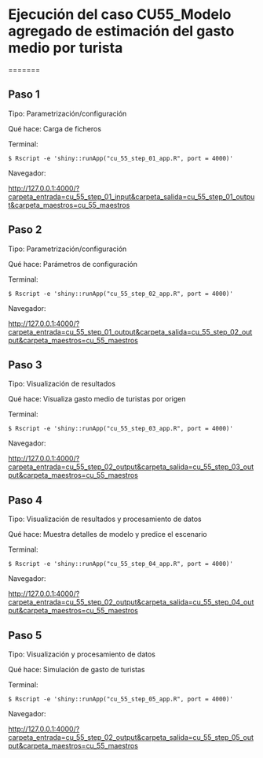 Ejecución del caso CU55_Modelo agregado de estimación del gasto medio por turista
========================================================================



=======

Paso 1
------

Tipo: Parametrización/configuración

Qué hace: Carga de ficheros


Terminal:

````
$ Rscript -e 'shiny::runApp("cu_55_step_01_app.R", port = 4000)'
````

Navegador:

http://127.0.0.1:4000/?carpeta_entrada=cu_55_step_01_input&carpeta_salida=cu_55_step_01_output&carpeta_maestros=cu_55_maestros


Paso 2
------

Tipo: Parametrización/configuración

Qué hace: Parámetros de configuración

Terminal:

````
$ Rscript -e 'shiny::runApp("cu_55_step_02_app.R", port = 4000)'
````

Navegador:

http://127.0.0.1:4000/?carpeta_entrada=cu_55_step_01_output&carpeta_salida=cu_55_step_02_output&carpeta_maestros=cu_55_maestros



Paso 3
------

Tipo: Visualización de resultados

Qué hace: Visualiza gasto medio de turistas por origen

Terminal:

````
$ Rscript -e 'shiny::runApp("cu_55_step_03_app.R", port = 4000)'
````

Navegador:

http://127.0.0.1:4000/?carpeta_entrada=cu_55_step_02_output&carpeta_salida=cu_55_step_03_output&carpeta_maestros=cu_55_maestros


Paso 4
------

Tipo: Visualización de resultados y procesamiento de datos

Qué hace: Muestra detalles de modelo y predice el escenario


Terminal:

````
$ Rscript -e 'shiny::runApp("cu_55_step_04_app.R", port = 4000)'
````

Navegador:

http://127.0.0.1:4000/?carpeta_entrada=cu_55_step_02_output&carpeta_salida=cu_55_step_04_output&carpeta_maestros=cu_55_maestros




Paso 5
------

Tipo: Visualización y procesamiento de datos

Qué hace: Simulación de gasto de turistas


Terminal:

````
$ Rscript -e 'shiny::runApp("cu_55_step_05_app.R", port = 4000)'
````

Navegador:

http://127.0.0.1:4000/?carpeta_entrada=cu_55_step_02_output&carpeta_salida=cu_55_step_05_output&carpeta_maestros=cu_55_maestros





